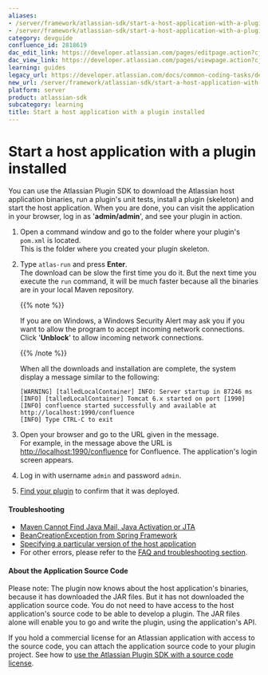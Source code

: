 ```yaml
---
aliases:
- /server/framework/atlassian-sdk/start-a-host-application-with-a-plugin-installed-2818619.html
- /server/framework/atlassian-sdk/start-a-host-application-with-a-plugin-installed-2818619.md
category: devguide
confluence_id: 2818619
dac_edit_link: https://developer.atlassian.com/pages/editpage.action?cjm=wozere&pageId=2818619
dac_view_link: https://developer.atlassian.com/pages/viewpage.action?cjm=wozere&pageId=2818619
learning: guides
legacy_url: https://developer.atlassian.com/docs/common-coding-tasks/development-cycle/start-a-host-application-with-a-plugin-installed
new_url: /server/framework/atlassian-sdk/start-a-host-application-with-a-plugin-installed
platform: server
product: atlassian-sdk
subcategory: learning
title: Start a host application with a plugin installed
---
```

# Start a host application with a plugin installed

You can use the Atlassian Plugin SDK to download the Atlassian host application binaries, run a plugin's unit tests, install a plugin (skeleton) and start the host application. When you are done, you can visit the application in your browser, log in as '**admin/admin**', and see your plugin in action.

1.  Open a command window and go to the folder where your plugin's `pom.xml` is located.  
    This is the folder where you created your plugin skeleton.
2.  Type `atlas-run` and press **Enter**.  
    The download can be slow the first time you do it. But the next time you execute the `run` command, it will be much faster because all the binaries are in your local Maven repository.

    {{% note %}}

    If you are on Windows, a Windows Security Alert may ask you if you want to allow the program to accept incoming network connections. Click '**Unblock**' to allow incoming network connections.

    {{% /note %}}

    When all the downloads and installation are complete, the system display a message similar to the following:

    ``` text
    [WARNING] [talledLocalContainer] INFO: Server startup in 87246 ms
    [INFO] [talledLocalContainer] Tomcat 6.x started on port [1990]
    [INFO] confluence started successfully and available at http://localhost:1990/confluence
    [INFO] Type CTRL-C to exit
    ```

3.  Open your browser and go to the URL given in the message.  
    For example, in the message above the URL is <a href="http://localhost:1990/confluence" class="uri external-link">http://localhost:1990/confluence</a> for Confluence. The application's login screen appears.
4.  Log in with username `admin` and password `admin`.
5.  [Find your plugin](/server/framework/atlassian-sdk/finding-your-plugin-in-the-host-application) to confirm that it was deployed.

#### Troubleshooting

-   [Maven Cannot Find Java Mail, Java Activation or JTA](/server/framework/atlassian-sdk/maven-cannot-find-java-mail,-java-activation-or-jta)
-   [BeanCreationException from Spring Framework](/server/framework/atlassian-sdk/beancreationexception-from-spring-framework)
-   [Specifying a particular version of the host application](/server/framework/atlassian-sdk/specifying-a-particular-version-of-the-host-application-2818657.html)
-   For other errors, please refer to the [FAQ and troubleshooting section](/server/framework/atlassian-sdk/atlassian-plugin-sdk-faq).

#### About the Application Source Code

Please note: The plugin now knows about the host application's binaries, because it has downloaded the JAR files. But it has not downloaded the application source code. You do not need to have access to the host application's source code to be able to develop a plugin. The JAR files alone will enable you to go and write the plugin, using the application's API.

If you hold a commercial license for an Atlassian application with access to the source code, you can attach the application source code to your plugin project. See how to [use the Atlassian Plugin SDK with a source code license](/server/framework/atlassian-sdk/using-the-atlassian-plugin-sdk-with-a-source-code-license-2818656.html).











































































































































































































